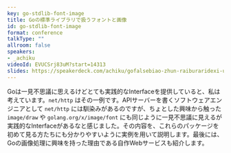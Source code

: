 ```yaml
---
key: go-stdlib-font-image
title: Goの標準ライブラリで扱うフォントと画像
id: go-stdlib-font-image
format: conference
talkType: ""
allroom: false
speakers:
- _achiku
videoId: EVUCSrj83uM?start=14313
slides: https://speakerdeck.com/achiku/gofalsebiao-zhun-raiburaridexi-uhuontotohua-xiang
---
```

Goは一見不思議に思えるけどとても実践的なInterfaceを提供していると、私は考えています。`net/http` はその一例です。APIサーバーを書くソフトウェアエンジニアとして `net/http` には馴染みがあるのですが、ちょとした興味から触った `image/draw` や `golang.org/x/image/font` にも同じように一見不思議に見えるが実践的なInterfaceがあるなと感じました。その内容を、これらのパッケージを初めて見る方たちにも分かりやすいように実例を用いて説明します。最後には、Goの画像処理に興味を持った理由である自作Webサービスも紹介します。
